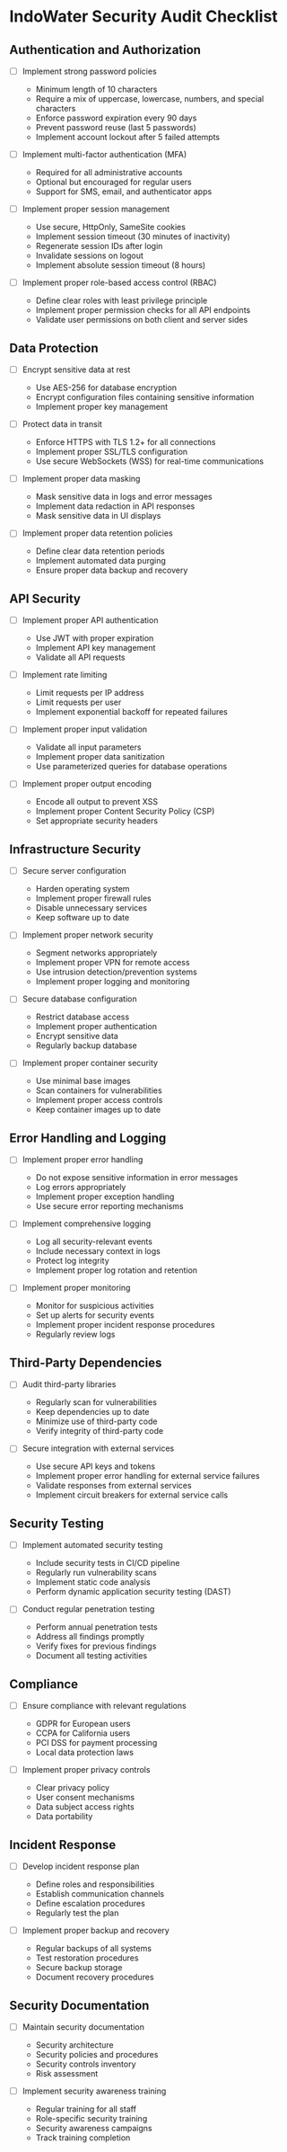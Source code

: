 # IndoWater Security Audit Checklist

## Authentication and Authorization

- [ ] Implement strong password policies
  - Minimum length of 10 characters
  - Require a mix of uppercase, lowercase, numbers, and special characters
  - Enforce password expiration every 90 days
  - Prevent password reuse (last 5 passwords)
  - Implement account lockout after 5 failed attempts

- [ ] Implement multi-factor authentication (MFA)
  - Required for all administrative accounts
  - Optional but encouraged for regular users
  - Support for SMS, email, and authenticator apps

- [ ] Implement proper session management
  - Use secure, HttpOnly, SameSite cookies
  - Implement session timeout (30 minutes of inactivity)
  - Regenerate session IDs after login
  - Invalidate sessions on logout
  - Implement absolute session timeout (8 hours)

- [ ] Implement proper role-based access control (RBAC)
  - Define clear roles with least privilege principle
  - Implement proper permission checks for all API endpoints
  - Validate user permissions on both client and server sides

## Data Protection

- [ ] Encrypt sensitive data at rest
  - Use AES-256 for database encryption
  - Encrypt configuration files containing sensitive information
  - Implement proper key management

- [ ] Protect data in transit
  - Enforce HTTPS with TLS 1.2+ for all connections
  - Implement proper SSL/TLS configuration
  - Use secure WebSockets (WSS) for real-time communications

- [ ] Implement proper data masking
  - Mask sensitive data in logs and error messages
  - Implement data redaction in API responses
  - Mask sensitive data in UI displays

- [ ] Implement proper data retention policies
  - Define clear data retention periods
  - Implement automated data purging
  - Ensure proper data backup and recovery

## API Security

- [ ] Implement proper API authentication
  - Use JWT with proper expiration
  - Implement API key management
  - Validate all API requests

- [ ] Implement rate limiting
  - Limit requests per IP address
  - Limit requests per user
  - Implement exponential backoff for repeated failures

- [ ] Implement proper input validation
  - Validate all input parameters
  - Implement proper data sanitization
  - Use parameterized queries for database operations

- [ ] Implement proper output encoding
  - Encode all output to prevent XSS
  - Implement proper Content Security Policy (CSP)
  - Set appropriate security headers

## Infrastructure Security

- [ ] Secure server configuration
  - Harden operating system
  - Implement proper firewall rules
  - Disable unnecessary services
  - Keep software up to date

- [ ] Implement proper network security
  - Segment networks appropriately
  - Implement proper VPN for remote access
  - Use intrusion detection/prevention systems
  - Implement proper logging and monitoring

- [ ] Secure database configuration
  - Restrict database access
  - Implement proper authentication
  - Encrypt sensitive data
  - Regularly backup database

- [ ] Implement proper container security
  - Use minimal base images
  - Scan containers for vulnerabilities
  - Implement proper access controls
  - Keep container images up to date

## Error Handling and Logging

- [ ] Implement proper error handling
  - Do not expose sensitive information in error messages
  - Log errors appropriately
  - Implement proper exception handling
  - Use secure error reporting mechanisms

- [ ] Implement comprehensive logging
  - Log all security-relevant events
  - Include necessary context in logs
  - Protect log integrity
  - Implement proper log rotation and retention

- [ ] Implement proper monitoring
  - Monitor for suspicious activities
  - Set up alerts for security events
  - Implement proper incident response procedures
  - Regularly review logs

## Third-Party Dependencies

- [ ] Audit third-party libraries
  - Regularly scan for vulnerabilities
  - Keep dependencies up to date
  - Minimize use of third-party code
  - Verify integrity of third-party code

- [ ] Secure integration with external services
  - Use secure API keys and tokens
  - Implement proper error handling for external service failures
  - Validate responses from external services
  - Implement circuit breakers for external service calls

## Security Testing

- [ ] Implement automated security testing
  - Include security tests in CI/CD pipeline
  - Regularly run vulnerability scans
  - Implement static code analysis
  - Perform dynamic application security testing (DAST)

- [ ] Conduct regular penetration testing
  - Perform annual penetration tests
  - Address all findings promptly
  - Verify fixes for previous findings
  - Document all testing activities

## Compliance

- [ ] Ensure compliance with relevant regulations
  - GDPR for European users
  - CCPA for California users
  - PCI DSS for payment processing
  - Local data protection laws

- [ ] Implement proper privacy controls
  - Clear privacy policy
  - User consent mechanisms
  - Data subject access rights
  - Data portability

## Incident Response

- [ ] Develop incident response plan
  - Define roles and responsibilities
  - Establish communication channels
  - Define escalation procedures
  - Regularly test the plan

- [ ] Implement proper backup and recovery
  - Regular backups of all systems
  - Test restoration procedures
  - Secure backup storage
  - Document recovery procedures

## Security Documentation

- [ ] Maintain security documentation
  - Security architecture
  - Security policies and procedures
  - Security controls inventory
  - Risk assessment

- [ ] Implement security awareness training
  - Regular training for all staff
  - Role-specific security training
  - Security awareness campaigns
  - Track training completion